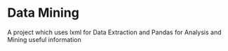 # Data Mining
 A project which uses lxml for Data Extraction and Pandas for Analysis and Mining useful information
